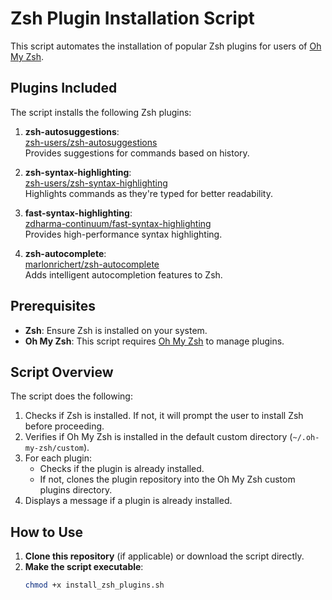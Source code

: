 # Zsh Plugin Installation Script

This script automates the installation of popular Zsh plugins for users of [Oh My Zsh](https://ohmyz.sh/).

## Plugins Included

The script installs the following Zsh plugins:

1. **zsh-autosuggestions**:  
   [zsh-users/zsh-autosuggestions](https://github.com/zsh-users/zsh-autosuggestions)  
   Provides suggestions for commands based on history.

2. **zsh-syntax-highlighting**:  
   [zsh-users/zsh-syntax-highlighting](https://github.com/zsh-users/zsh-syntax-highlighting)  
   Highlights commands as they're typed for better readability.

3. **fast-syntax-highlighting**:  
   [zdharma-continuum/fast-syntax-highlighting](https://github.com/zdharma-continuum/fast-syntax-highlighting)  
   Provides high-performance syntax highlighting.

4. **zsh-autocomplete**:  
   [marlonrichert/zsh-autocomplete](https://github.com/marlonrichert/zsh-autocomplete)  
   Adds intelligent autocompletion features to Zsh.

## Prerequisites

- **Zsh**: Ensure Zsh is installed on your system.
- **Oh My Zsh**: This script requires [Oh My Zsh](https://ohmyz.sh/) to manage plugins.

## Script Overview

The script does the following:

1. Checks if Zsh is installed. If not, it will prompt the user to install Zsh before proceeding.
2. Verifies if Oh My Zsh is installed in the default custom directory (`~/.oh-my-zsh/custom`).
3. For each plugin:
   - Checks if the plugin is already installed.
   - If not, clones the plugin repository into the Oh My Zsh custom plugins directory.
4. Displays a message if a plugin is already installed.

## How to Use

1. **Clone this repository** (if applicable) or download the script directly.
2. **Make the script executable**:
   ```bash
   chmod +x install_zsh_plugins.sh
